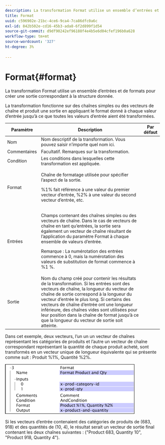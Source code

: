 ```yaml
---
description: La transformation Format utilise un ensemble d’entrées et de formats pour créer une sortie correspondant à la structure donnée.
title: Format
uuid: c596902e-21bc-4ce6-9ca4-7ca86dfc0a6c
exl-id: 842b502e-cd16-45b3-ada8-6f2d899f1d54
source-git-commit: d9df90242ef96188f4e4b5e6d04cfef196b0a628
workflow-type: tm+mt
source-wordcount: '327'
ht-degree: 3%

---
```


# Format{#format}

La transformation Format utilise un ensemble d’entrées et de formats pour créer une sortie correspondant à la structure donnée.

La transformation fonctionne sur des chaînes simples ou des vecteurs de chaîne et produit une sortie en appliquant le format donné à chaque valeur d’entrée jusqu’à ce que toutes les valeurs d’entrée aient été transformées.

<table id="table_3953C993167248AA9A47964A51C4AB5D"> 
 <thead> 
  <tr> 
   <th colname="col1" class="entry"> Paramètre </th> 
   <th colname="col2" class="entry"> Description </th> 
   <th colname="col3" class="entry"> Par défaut </th> 
  </tr> 
 </thead>
 <tbody> 
  <tr> 
   <td colname="col1"> Nom </td> 
   <td colname="col2"> Nom descriptif de la transformation. Vous pouvez saisir n’importe quel nom ici. </td> 
   <td colname="col3"></td> 
  </tr> 
  <tr> 
   <td colname="col1"> Commentaires </td> 
   <td colname="col2"> Facultatif. Remarques sur la transformation. </td> 
   <td colname="col3"></td> 
  </tr> 
  <tr> 
   <td colname="col1"> Condition </td> 
   <td colname="col2"> Les conditions dans lesquelles cette transformation est appliquée. </td> 
   <td colname="col3"></td> 
  </tr> 
  <tr> 
   <td colname="col1"> Format </td> 
   <td colname="col2"> <p>Chaîne de formatage utilisée pour spécifier l’aspect de la sortie. </p> <p> %1% fait référence à une valeur du premier vecteur d’entrée, %2% à une valeur du second vecteur d’entrée, etc. </p> </td> 
   <td colname="col3"></td> 
  </tr> 
  <tr> 
   <td colname="col1"> Entrées </td> 
   <td colname="col2"> <p>Champs contenant des chaînes simples ou des vecteurs de chaîne. Dans le cas de vecteurs de chaîne en tant qu’entrées, la sortie sera également un vecteur de chaîne résultant de l’application du paramètre <span class="wintitle"> Format</span> à chaque ensemble de valeurs d’entrée. </p> <p> <p>Remarque :  La numérotation des entrées commence à 0, mais la numérotation des valeurs de substitution de format commence à %1 %. </p> </p> </td> 
   <td colname="col3"></td> 
  </tr> 
  <tr> 
   <td colname="col1"> Sortie </td> 
   <td colname="col2"> Nom du champ créé pour contenir les résultats de la transformation. Si les entrées sont des vecteurs de chaîne, la longueur du vecteur de chaîne de sortie correspond à la longueur du vecteur d’entrée le plus long. Si certains des vecteurs de chaîne d’entrée ont une longueur inférieure, des chaînes vides sont utilisées pour leur position dans la chaîne de format jusqu’à ce que la longueur du vecteur de sortie soit atteinte. </td> 
   <td colname="col3"></td> 
  </tr> 
 </tbody> 
</table>

Dans cet exemple, deux vecteurs, l’un un un vecteur de chaînes représentant les catégories de produits et l’autre un vecteur de chaîne correspondant représentant la quantité de chaque produit acheté, sont transformés en un vecteur unique de longueur équivalente qui se présente comme suit : Produit %1%, Quantité %2%.

![](assets/cfg_TransformationType_Format.png)

Si les vecteurs d’entrée contenaient des catégories de produits de (683, 918) et des quantités de (10, 4), le résultat serait un vecteur de sortie final contenant les deux chaînes suivantes : (&quot;Product 683, Quantity 10&quot;, &quot;Product 918, Quantity 4&quot;).
